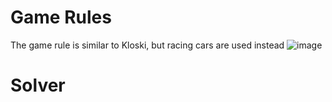 # Game Rules
The game rule is similar to Kloski, but racing cars are used instead
![image](https://github.com/user-attachments/assets/2b1d205d-d228-4c30-9760-ff88ec68ef42)
# Solver
